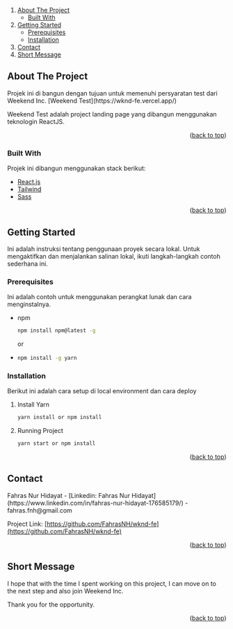 <div id="top"></div>

<!-- TABLE OF CONTENTS -->
<ol>
  <li>
    <a href="#about-the-project">About The Project</a>
    <ul>
      <li><a href="#built-with">Built With</a></li>
    </ul>
  </li>
  <li>
    <a href="#getting-started">Getting Started</a>
    <ul>
      <li><a href="#prerequisites">Prerequisites</a></li>
      <li><a href="#installation">Installation</a></li>
    </ul>
  </li>
  <li><a href="#contact">Contact</a></li>
  <li><a href="#short-message">Short Message</a></li>
</ol>

<!-- ABOUT THE PROJECT -->

## About The Project

<div id="about-the-project"></div>
Projek ini di bangun dengan tujuan untuk memenuhi persyaratan test dari Weekend Inc.
[Weekend Test](https://wknd-fe.vercel.app/)

Weekend Test adalah project landing page yang dibangun menggunakan teknologin ReactJS.

<p align="right">(<a href="#top">back to top</a>)</p>

### Built With

<div id="built-with"></div>
Projek ini dibangun menggunakan stack berikut:

- [React.js](https://reactjs.org/)
- [Tailwind](https://tailwindcss.com/)
- [Sass](https://sass-lang.com/)

<p align="right">(<a href="#top">back to top</a>)</p>

<!-- GETTING STARTED -->

## Getting Started

<div id="getting-started"></div>
Ini adalah instruksi tentang penggunaan proyek secara lokal.
Untuk mengaktifkan dan menjalankan salinan lokal, ikuti langkah-langkah contoh sederhana ini.

### Prerequisites

<div id="installation"></div>
Ini adalah contoh untuk menggunakan perangkat lunak dan cara menginstalnya.

- npm

  ```sh
  npm install npm@latest -g
  ```

  or

- ```sh
  npm install -g yarn
  ```

### Installation

<div id="prerequisites"></div>
Berikut ini adalah cara setup di local environment dan cara deploy

1. Install Yarn
   ```sh
   yarn install or npm install
   ```
2. Running Project
   ```sh
   yarn start or npm install
   ```

<p align="right">(<a href="#top">back to top</a>)</p>

<!-- CONTACT -->

## Contact

<div id="contact"></div>
Fahras Nur Hidayat - [Linkedin: Fahras Nur Hidayat](https://www.linkedin.com/in/fahras-nur-hidayat-176585179/) - fahras.fnh@gmail.com

Project Link: [https://github.com/FahrasNH/wknd-fe](https://github.com/FahrasNH/wknd-fe)

<p align="right">(<a href="#top">back to top</a>)</p>

<!-- GETTING STARTED -->

## Short Message

<div id="short-message"></div>
I hope that with the time I spent working on this project, I can move on to the next step and also join Weekend Inc.

Thank you for the opportunity.

<p align="right">(<a href="#top">back to top</a>)</p>
